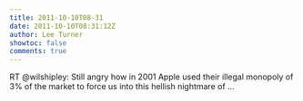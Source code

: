 ```yaml
---
title: 2011-10-10T08-31
date: 2011-10-10T08:31:12Z
author: Lee Turner
showtoc: false
comments: true
---
```


RT @wilshipley: Still angry how in 2001 Apple used their illegal monopoly of 3% of the market to force us into this hellish nightmare of ...

